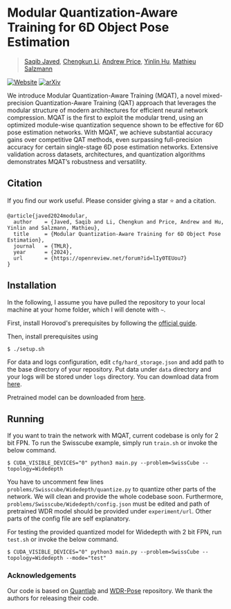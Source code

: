 # Modular Quantization-Aware Training for 6D Object Pose Estimation

> [Saqib Javed](https://saqibjaved1.github.io/), [Chengkun Li](https://charlieleee.github.io/), [Andrew Price](https://spaceguy-price.github.io/), [Yinlin Hu](https://yinlinhu.github.io/), [Mathieu Salzmann](https://scholar.google.com/citations?user=n-B0jr4AAAAJ&hl=en)

[![Website](https://img.shields.io/badge/Project-Website-87CEEB)](https://saqibjaved1.github.io/MQAT_/)
[![arXiv](https://img.shields.io/badge/arXiv-Paper-FFF933)](https://arxiv.org/abs/2303.06753)

We introduce Modular Quantization-Aware Training (MQAT), a novel mixed-precision Quantization-Aware Training (QAT) approach that leverages the modular structure of modern architectures for efficient neural network compression. MQAT is the first to exploit the modular trend, using an optimized module-wise quantization sequence shown to be effective for 6D pose estimation networks. With MQAT, we achieve substantial accuracy gains over competitive QAT methods, even surpassing full-precision accuracy for certain single-stage 6D pose estimation networks. Extensive validation across datasets, architectures, and quantization algorithms demonstrates MQAT’s robustness and versatility.

## Citation
If you find our work useful. Please consider giving a star :star: and a citation.
```
@article{javed2024modular,
  author    = {Javed, Saqib and Li, Chengkun and Price, Andrew and Hu, Yinlin and Salzmann, Mathieu},
  title     = {Modular Quantization-Aware Training for 6D Object Pose Estimation},
  journal   = {TMLR},
  year      = {2024},
  url       = {https://openreview.net/forum?id=lIy0TEUou7}
}
```

## Installation
In the following, I assume you have pulled the repository to your local machine at your home folder, which I will denote with `~`.

First, install Horovod's prerequisites by following the [official guide](https://horovod.readthedocs.io/en/stable/gpus_include.html).

Then, install prerequisites using 
```
$ ./setup.sh
```
For data and logs configuration, edit `cfg/hard_storage.json` and add path to the base directory of your repository. Put data under `data` directory and your logs will be stored under `logs` directory.
You can download data from [here](https://u.pcloud.link/publink/show?code=XZ7ExHVZNw3kUckPM8SOWzepcE6ANF9jpPYX).

Pretrained model can be downloaded from [here](https://drive.google.com/drive/folders/1tkxBM4K4Bl1RqiYSwC0tL1rMFyevHj7h).



## Running

If you want to train the network with MQAT, current codebase is only for 2 bit FPN. To run the Swisscube example, simply run `train.sh` or invoke the below command.
```
$ CUDA_VISIBLE_DEVICES="0" python3 main.py --problem=SwissCube --topology=Widedepth
```
You have to uncomment few lines `problems/Swisscube/Widedepth/quantize.py` to quantize other parts of the network. We will clean and provide the whole codebase soon.
Furthermore, `problems/Swisscube/Widedepth/config.json` must be edited and path of pretrained WDR model should be provided under `experiment/url`. Other parts of the config file are self explanatory.


For testing the provided quantized model for Widedepth with 2 bit FPN, run `test.sh` or invoke the below command.
```
$ CUDA_VISIBLE_DEVICES="0" python3 main.py --problem=SwissCube --topology=Widedepth --mode="test"
```

### Acknowledgements
Our code is based on [Quantlab](https://github.com/pulp-platform/quantlab) and [WDR-Pose](https://github.com/cvlab-epfl/wide-depth-range-pose) repository. We thank the authors for releasing their code. 

